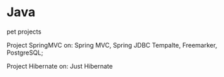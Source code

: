 # Java
pet projects

Project SpringMVC on:
Spring MVC, Spring JDBC Tempalte, Freemarker, PostgreSQL;

Project Hibernate on:
Just Hibernate
